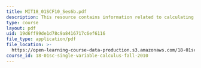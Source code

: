 ```yaml
---
title: MIT18_01SCF10_Ses6b.pdf
description: This resource contains information related to calculating derivatives.
type: course
layout: pdf
uid: 19d6ff99de1d78c9a8416717c6ef6116
file_type: application/pdf
file_location: >-
  https://open-learning-course-data-production.s3.amazonaws.com/18-01sc-single-variable-calculus-fall-2010/19d6ff99de1d78c9a8416717c6ef6116_MIT18_01SCF10_Ses6b.pdf
course_id: 18-01sc-single-variable-calculus-fall-2010
---
```

